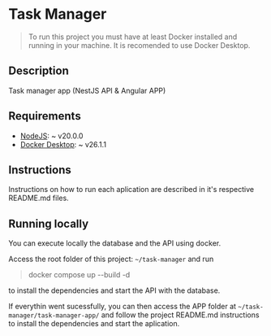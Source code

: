 # Task Manager

> To run this project you must have at least Docker installed and running in your machine. It is recomended to use Docker Desktop.

## Description

Task manager app (NestJS API & Angular APP)

## Requirements

- [NodeJS](https://nodejs.org/en): ~ v20.0.0
- [Docker Desktop](https://www.docker.com/products/docker-desktop/): ~ v26.1.1

## Instructions

Instructions on how to run each aplication are described in it's respective README.md files.

## Running locally

You can execute locally the database and the API using docker.

Access the root folder of this project: `~/task-manager` and run

> docker compose up --build -d

to install the dependencies and start the API with the database.

If everythin went sucessfully, you can then access the APP folder at `~/task-manager/task-manager-app/` and follow the project README.md instructions to install the dependencies and start the aplication.
